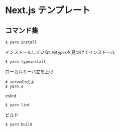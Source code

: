 # Next.js テンプレート

## コマンド集

```shell
$ yarn install
```

インストールしていない`@types`を見つけてインストール

```shell
$ yarn typeinstall
```

ローカルサーバ立ち上げ

```shell
# serveのsだよ
$ yarn s
```

eslint

```shell
$ yarn lint
```

ビルド

```shell
$ yarn build
```
